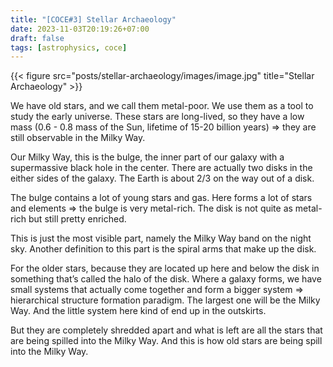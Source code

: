 ```yaml
---
title: "[COCE#3] Stellar Archaeology"
date: 2023-11-03T20:19:26+07:00
draft: false
tags: [astrophysics, coce]
---
```


{{< figure src="posts/stellar-archaeology/images/image.jpg" title="Stellar Archaeology" >}}

We have old stars, and we call them metal-poor. We use them as a tool to study the early universe. These stars are long-lived, so they have a low mass (0.6 - 0.8 mass of the Sun, lifetime of 15-20 billion years) ⇒ they are still observable in the Milky Way.

Our Milky Way, this is the bulge, the inner part of our galaxy with a supermassive black hole in the center. There are actually two disks in the either sides of the galaxy. The Earth is about 2/3 on the way out of a disk.

The bulge contains a lot of young stars and gas. Here forms a lot of stars and elements ⇒ the bulge is very metal-rich. The disk is not quite as metal-rich but still pretty enriched.

This is just the most visible part, namely the Milky Way band on the night sky. Another definition to this part is the spiral arms that make up the disk.

For the older stars, because they are located up here and below the disk in something that’s called the halo of the disk. Where a galaxy forms, we have small systems that actually come together and form a bigger system ⇒ hierarchical structure formation paradigm. The largest one will be the Milky Way. And the little system here kind of end up in the outskirts.

But they are completely shredded apart and what is left are all the stars that are being spilled into the Milky Way. And this is how old stars are being spill into the Milky Way.
